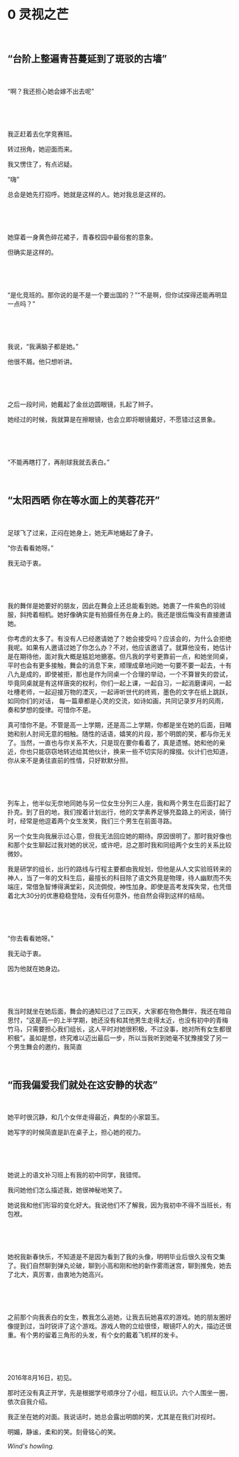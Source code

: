 # 0 灵视之芒	

&nbsp;


## “台阶上整遍青苔蔓延到了斑驳的古墙”		

&nbsp;

“啊？我还担心她会嫁不出去呢”		

&nbsp;

&nbsp;


我正赶着去化学竞赛班。

转过拐角，她迎面而来。

我又愣住了，有点迟疑。

“嗨”

总会是她先打招呼。她就是这样的人。她对我总是这样的。

&nbsp;

&nbsp;

她穿着一身黄色碎花裙子，青春校园中最俗套的意象。

但确实是这样的。

&nbsp;

&nbsp;

“是化竞班的。那你说的是不是一个要出国的？”“不是啊，但你试探得还能再明显一点吗？”

&nbsp;

&nbsp;

我说，“我满脑子都是她。”

他很不屑。他只想听讲。

&nbsp;

&nbsp;

之后一段时间，她戴起了金丝边圆眼镜，扎起了辫子。

她经过的时候，我就算是在擦眼镜，也会立即将眼镜戴好，不愿错过这景象。

&nbsp;

&nbsp;

“不能再瞎打了，再削球我就去表白。”

&nbsp;

## “太阳西晒 你在等水面上的芙蓉花开”

&nbsp;

足球飞了过来，正闷在她身上，她无声地蜷起了身子。

“你去看看她呀。”

我无动于衷。

&nbsp;

&nbsp;

我的舞伴是她要好的朋友，因此在舞会上还总能看到她。她裹了一件紫色的羽绒服，斜挎着相机。她好像确实是有拍摄任务在身上的。我还是很后悔没有直接邀请她。

你考虑的太多了。有没有人已经邀请她了？她会接受吗？应该会的，为什么会拒绝我呢。如果有人邀请过她了你怎么办？不对，他应该邀请了。就算他没有，她估计是在期待他，面对我大概是尴尬地搪塞。但凡我的学号更靠前一点，和她坐同桌，平时也会有更多接触，舞会的消息下来，顺理成章地问她一句要不要一起去，十有八九是成的，即使被拒，那也是作为同桌一个合理的举动，一个不算冒失的尝试，毕竟同桌就是有这样唐突的权利，你们一起上课，一起自习，一起消磨课间，一起吐槽老师，一起迎接万物的湮灭，一起谛听世代的终焉，墨色的文字在纸上跳跃，如同你们的对话， 每一篇章都是心灵的交流，如诗如画，共同记录岁月的风雨，奏和梦想的旋律。可惜你不是。

真可惜你不是。不管是高一上学期，还是高二上学期，你都是坐在她的后面，目睹她和别人肘间无意的相触。随性的话语，嬉笑的片段，那个明朗的笑，都与你无关了。当然，一直也与你关系不大，只是现在要你看着了，真是遗憾。她和他的亲近，你也只能窃窃地转述给其他伙计，换来一些不切实际的撺掇。伙计们也知道，你从来不是勇往直前的性情，只好默默分担。

&nbsp;

&nbsp;

列车上，他半似无奈地同她与另一位女生分列三人座，我和两个男生在后面打起了扑克。到了目的地，我们按着计划出行，他的文学素养足够充盈路上的闲谈，骑行时，经常是他逗着两个女生发笑，我们三个男生在前面寻路。

另一个女生向我展示过心意，但我无法回应她的期待。原因很明了。那时我好像也和那个女生聊起过我对她的状况，或许吧，总之那时我和同组两个女生的关系比较微妙。

我是研学的组长，出行的路线与行程主要都由我规划，但他是从人文实验班转来的神人，当了一年的文科生后，最擅长的科目除了语文外竟是物理，待人幽默而不失端庄，常借急智博得满堂彩，风流倜傥，神性加身。即使是高考发挥失常，也凭借着北大30分的优惠稳稳登陆，没有任何意外，他自然会得到这样的结局。

&nbsp;

&nbsp;

“你去看看她呀。”

我无动于衷。

因为他就在她身边。

&nbsp;

&nbsp;

我当时就坐在她后面，舞会的通知已过了三四天，大家都在物色舞伴，我还在暗自思忖，“这是高一的上半学期，她还没有和其他男生走得太近，也没有初中的青梅竹马，只需要担心我们组长，这人平时对她很积极，不过没事，她对所有女生都很积极”。虽如是想，终究难以迈出最后一步，所以当我听到她毫不犹豫接受了另一个男生舞会的邀约，我简直

&nbsp;

## “而我偏爱我们就处在这安静的状态”

&nbsp;

她平时很沉静，和几个女伴走得最近，典型的小家碧玉。

她写字的时候简直是趴在桌子上，担心她的视力。

&nbsp;

&nbsp;

她说上的语文补习班上有我的初中同学，我错愕。

我问她他们怎么描述我，她很神秘地笑了。

她说我和他们形容的变化好大。我说他们不了解我，因为我初中不得不当班长，有包袱。

&nbsp;

&nbsp;

她祝我新春快乐，不知道是不是因为看到了我的头像，明明毕业后很久没有交集了。我们自然聊到弹丸论破，聊到小高和刚和他的新作雾雨迷宫，聊到推免，她去了北大，真厉害，由衷地为她高兴。

&nbsp;

&nbsp;

之前那个向我表白的女生，教我怎么追她，让我去玩她喜欢的游戏。她的朋友圈好像提到过，当时锐评了这个游戏。游戏人物的立绘很怪，眼镜吓人的大，描边还很重。有个男的留着三角形的头发，有个女的戴着飞机样的发卡。

&nbsp;

&nbsp;

2016年8月16日，初见。

那时还没有真正开学，先是根据学号顺序分了小组，相互认识。六个人围坐一圈，依次自我介绍。

我正坐在她的对面。我说话时，她总会露出明朗的笑，尤其是在我们对视时。

明媚，静谧，柔和的笑。刻骨铭心的笑。

*Wind's howling.*

&nbsp;